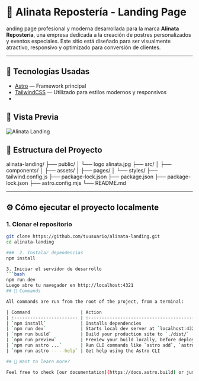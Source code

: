 # 🍰 Alinata Repostería - Landing Page

anding page profesional y moderna desarrollada para la marca **Alinata Repostería**, una empresa dedicada a la creación de postres personalizados y eventos especiales. Este sitio está diseñado para ser visualmente atractivo, responsivo y optimizado para conversión de clientes.

---
## 🚀 Tecnologías Usadas
- [Astro](https://astro.build/) — Framework principal
- [TailwindCSS](https://tailwindcss.com/) — Utilizado para estilos modernos y responsivos
- 
## 📸 Vista Previa

![Alinata Landing](./public/preview.jpg)

## 📂 Estructura del Proyecto

alinata-landing/
├── public/
│ └── logo alinata.jpg
├── src/
│ ├── components/
│ ├── assets/
│ ├── pages/
│ └── styles/
├── tailwind.config.js
├── package-lock.json
├── package.json
├── package-lock.json
├── astro.config.mjs
└── README.md

---

## ⚙️ Cómo ejecutar el proyecto localmente

### 1. Clonar el repositorio

```bash
git clone https://github.com/tuusuario/alinata-landing.git
cd alinata-landing

###  2. Instalar dependencias
npm install

3. Iniciar el servidor de desarrollo
```bash
npm run dev
Luego abre tu navegador en http://localhost:4321
## 🧞 Commands

All commands are run from the root of the project, from a terminal:

| Command                   | Action                                           |
| :------------------------ | :----------------------------------------------- |
| `npm install`             | Installs dependencies                            |
| `npm run dev`             | Starts local dev server at `localhost:4321`      |
| `npm run build`           | Build your production site to `./dist/`          |
| `npm run preview`         | Preview your build locally, before deploying     |
| `npm run astro ...`       | Run CLI commands like `astro add`, `astro check` |
| `npm run astro -- --help` | Get help using the Astro CLI                     |

## 👀 Want to learn more?

Feel free to check [our documentation](https://docs.astro.build) or jump into our [Discord server](https://astro.build/chat).
